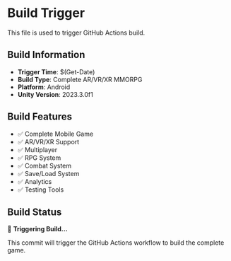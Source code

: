 # Build Trigger

This file is used to trigger GitHub Actions build.

## Build Information
- **Trigger Time**: $(Get-Date)
- **Build Type**: Complete AR/VR/XR MMORPG
- **Platform**: Android
- **Unity Version**: 2023.3.0f1

## Build Features
- ✅ Complete Mobile Game
- ✅ AR/VR/XR Support
- ✅ Multiplayer
- ✅ RPG System
- ✅ Combat System
- ✅ Save/Load System
- ✅ Analytics
- ✅ Testing Tools

## Build Status
🔄 **Triggering Build...**

This commit will trigger the GitHub Actions workflow to build the complete game.
